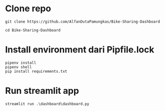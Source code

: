 # Clone repo
```
git clone https://github.com/AlfanDutaPamungkas/Bike-Sharing-Dashboard

cd Bike-Sharing-Dashboard
```

# Install environment dari Pipfile.lock
```
pipenv install
pipenv shell
pip install requirements.txt
```

# Run streamlit app
```
streamlit run .\dashboard\dashboard.py
```
